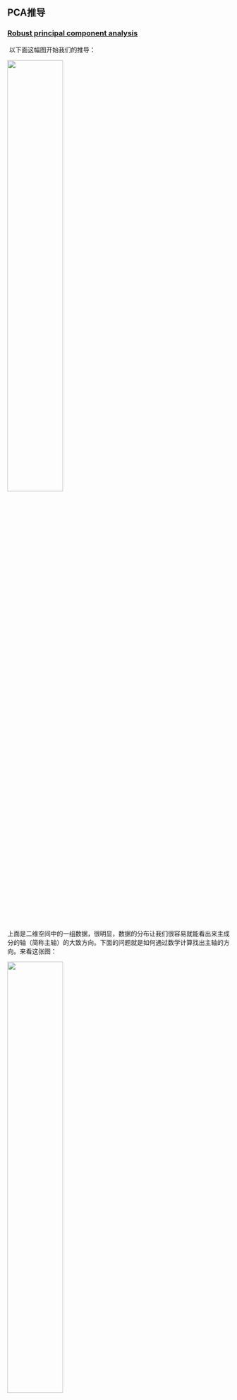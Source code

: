 ## PCA推导

### [Robust principal component analysis](http://www.researchgate.net/publication/3878667_Robust_principal_component_analysis?ev=auth_pub)

​    以下面这幅图开始我们的推导：

<img src="http://img.blog.csdn.net/20141230141749941?watermark/2/text/aHR0cDovL2Jsb2cuY3Nkbi5uZXQvemhvbmdrZWppbmd3YW5n/font/5a6L5L2T/fontsize/400/fill/I0JBQkFCMA==/dissolve/70/gravity/SouthEast" width="50%"/>

上面是二维空间中的一组数据，很明显，数据的分布让我们很容易就能看出来主成分的轴（简称主轴）的大致方向。下面的问题就是如何通过数学计算找出主轴的方向。来看这张图：

<img src="http://img.blog.csdn.net/20141230141516546?watermark/2/text/aHR0cDovL2Jsb2cuY3Nkbi5uZXQvemhvbmdrZWppbmd3YW5n/font/5a6L5L2T/fontsize/400/fill/I0JBQkFCMA==/dissolve/70/gravity/SouthEast" width="50%"/>

现在要做的事情就是寻找u1的方向，对于这点，我想好多人都有经验，这不就是以前用最小二乘法拟合数据时做的事情吗！对，最小二乘法求出来的直线（二维）的方向就是u1的方向！那u2的方向呢？因为这里是二维情况，所以u2方向就是跟u1垂直的方向，对于高维数据，怎么知道u2的方向？经过下面的理论推导，各个主轴都能确定下来。

​    给定一组数据：（如无说明，以下推导中出现的向量都是**默认是列向量**）

​												{z1 ,z2 ,z3 ...zn}

​    将其中心化后表示为：      

​                                       <img src="images/1.png" width="50%"/>

中心化后的数据在第一主轴u1方向上分布散的最开，也就是说**在u1方向上的投影的绝对值之和最大**（也可以说方差最大），计算投影的方法就是将x与u1做内积，由于只需要求u1的方向，所以设u1是单位向量。

也就是最大化下式：

<img src="images/2.png" width="20%"/>

也即最大化：

​                                                    <img src="images/3.png" width="40%"/>

解释：平方可以把绝对值符号拿掉，光滑曲线处理起来方便。

两个向量做内积可以转化成矩阵乘法：

​                                                                  <img src="images/4.png" width="20%"/>

所以目标函数可以表示为：

​                                                     ![img](http://img.blog.csdn.net/20141230145421526)

括号里面就是矩阵乘法表示内积，转置以后的行向量乘以列向量得到一个数。因为一个数的转置还是其本身，所以又可以将目标函数化为：

​                                              ![img](http://img.blog.csdn.net/20141230145836914)

这样就可以把括号去掉！去掉以后变成：

​                                                  ![img](http://img.blog.csdn.net/20141230145947099)

由于u1和i无关，可以把它拿到求和符外面：

​                                                            <img src="images/5.png" width="30%"/>

注意，其实括号里面是一个矩阵乘以自身的转置，这个矩阵形式如下：

​                                                            <img src="images/6.png" width="25%"/>

X矩阵的第i列就是xi，于是有：

​                                                        ![img](http://img.blog.csdn.net/20141230151101238)

所以目标函数最后化为：

​                                                                    <img src="images/7.png" width="20%"/>



## 证明存在最大值

上式到底有没有最大值呢？如果没有前面的1/n，那就是就是一个标准的二次型！并且XX'(为了方便，用'表示转置)得到的矩阵是一个半正定的对称阵！为什么？首先XX'是对称阵，因为(XX')'=XX'，下面证明它是半正定，什么是半正定？就是所有特征值大于等于0。

假设XX'的某一个特征值为![img](http://img.blog.csdn.net/20141230152915343)，对应的特征向量为![img](http://img.blog.csdn.net/20141230152929808)，则有：

​                                                                             ![img](http://img.blog.csdn.net/20141230153000805)

​                                                                 ![img](http://img.blog.csdn.net/20141230153214856)

​                                                                ![img](http://img.blog.csdn.net/20141230153350734)

​                      ![img](http://img.blog.csdn.net/20141230153813344)

​                                                      ![img](http://img.blog.csdn.net/20141230153939390)

证明完毕！**对于半正定阵的二次型，存在最大值！**现在问题就是如何求目标函数的最大值？以及取最大值时u1的方向？下面介绍两种方法。



## 方法一  拉格朗日乘数法

目标函数和约束条件构成了一个最大化问题：            u1位单位向量；最大化投影之和——求u1

​                                                            <img src="images/11.png" width="25%"/>

构造拉格朗日函数：

​                                                       <img src="images/8.png" width="40%"/>

对u1求导

​                                                  <img src="images/9.png" width="45%"/>

显然，**u1即为XX'特征值λ对应的特征向量**！XX'的所有特征值和特征向量都满足上式，那么将上式代入目标函数表达式即可得到

​                                                         <img src="images/10.png" width="30%"/>

**所以，如果取最大的那个特征值，那么得到的目标值就最大**。有可能你会有疑问，为什么一阶导数为0就是极大值呢？那么再求二阶导数：

​                        <img src="images/12.png" width="70%"/>

**二阶导数半负定，所以，目标函数在最大特征值所对应的特征向量上取得最大值！**所以，第一主轴方向即为第一大特征值对应的特征向量方向。第二主轴方向为第二大特征值对应的特征向量方向，以此类推，证明类似。



## 方法二  奇异值法

这方法是从矩阵分析里面总结的，随便取个名叫奇异值法。

首先，对于向量x，其二范数（也就是模长）的平方为：

​                                   ![img](http://img.blog.csdn.net/20141230160815725)

所以有：

​        ![img](http://img.blog.csdn.net/20141230161009000)

把二次型化成一个范数的形式，最大化上式也即这个问题：对于一个矩阵，它对一个向量做变换，变换前后的向量的模长伸缩尺度如何才能最大？这个很有趣，简直就是把矩阵的真面目给暴露出来了。为了给出解答，下面引入矩阵分析中的一个定理：

​                                                      ![img](http://img.blog.csdn.net/20141230161552509)

![img](http://img.blog.csdn.net/20141230161723421)表示矩阵A的最大奇异值！一个矩阵A的奇异值为AA'(或A'A)的特征值开平方，前面讲过AA'的特征值都大于等于0。当x为单位向量时，上式就是我们的目标函数表达式。然而，上式只是告诉我们能取到最大值是多少，并没有说取到最大值时x的方向，要想知道取到最大值时的方向，那就来证明这个定理吧！

考察对称阵

​                                                                   ![img](http://img.blog.csdn.net/20141230162256578)

设

​                                                    ![img](http://img.blog.csdn.net/20141230162326281)

为其n个特征值，并令与之对应的单位特征向量为：

​                                                                 ![img](http://img.blog.csdn.net/20141230162403390)

对了，忘了提醒，对称阵不同特征值对应的特征向量两两正交！这组特征向量构成了空间中的一组单位正交基。

任意取一个向量x，将其表示为

​                                                         ![img](http://img.blog.csdn.net/20141230162731468)

则

​                              ![img](http://img.blog.csdn.net/20141230162847328)

​           ![img](http://img.blog.csdn.net/20141230162900890)

将![img](http://img.blog.csdn.net/20141230162731468)代入上式可得

​     ![img](http://img.blog.csdn.net/20141230163257515)

由于这些单位特征向量两两正交，只有相同的做内积为1，不同的做内积为0.所以上式做内积出来的结果为：

​     ![img](http://img.blog.csdn.net/20141230163536458)

根据特征值的大小关系有

​                        ![img](http://img.blog.csdn.net/20141230163639185)

所以

​                                                   ![img](http://img.blog.csdn.net/20141230163752412)

定理得证！

显然，当![img](http://img.blog.csdn.net/20141230163859898)时取得最大值![img](http://img.blog.csdn.net/20141230163935809)

​                          ![img](http://img.blog.csdn.net/20141230164105015)

​                                            ![img](http://img.blog.csdn.net/20141230164119296)

再回到我们的问题，需要最大化：

​                                          ![img](http://img.blog.csdn.net/20141230164223119)

将X'代入上面证明过程中的矩阵A，则u1的方向即为A'A=(X')'X'=XX'对大特征值对应的特征向量的方向！

所以第一主轴已经找到，第二主轴为次大特征值对应的特征向量的方向，以此类推。



## 主成分保留占比

两种方法殊途同归，现在来解答关于主成分保留占比的问题。上面我们知道第一主轴对应的最大值是最大奇异值（也就是AA'最大特征值开平方），第二主轴对应的最大值是次大奇异值，以此类推。那么假设取前r大奇异值对应的主轴作为提取的主成分，则提取后的数据信息占比为：

​                                                             ![img](http://img.blog.csdn.net/20141230165123145)

分子是前r大奇异值的平方和，分母是所有奇异值的平方和。
